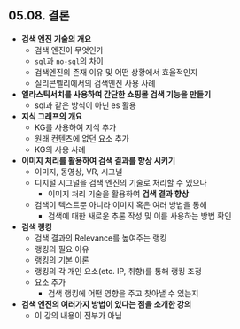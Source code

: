 ## 05.08. 결론
- **검색 엔진 기술의 개요**
  - 검색 엔진이 무엇인가
  - `sql`과 `no-sql`의 차이
  - 검색엔진의 존재 이유 및 어떤 상황에서 효율적인지
  - 실리콘벨리에서의 검색엔진 사용 사례
- **엘라스틱서치를 사용하여 간단한 쇼핑몰 검색 기능을 만들기**
  - sql과 같은 방식이 아닌 es 활용
- **지식 그래프의 개요**
  - KG를 사용하여 지식 추가
  - 원래 컨텐츠에 없던 요소 추가
  - KG의 사용 사례
- **이미지 처리를 활용하여 검색 결과를 향상 시키기**
  - 이미지, 동영상, VR, 시그널
  - 디지털 시그널을 검색 엔진의 기술로 처리할 수 있으나
    - 이미지 처리 기술을 활용하여 **검색 결과 향상**
  - 검색이 텍스트뿐 아니라 이미지 혹은 여러 방법을 통해
    - 검색에 대한 새로운 추론 작성 및 이를 사용하는 방법 확인
- **검색 랭킹**
  - 검색 결과의 Relevance를 높여주는 랭킹
  - 랭킹의 필요 이유
  - 랭킹의 기본 이론
  - 랭킹의 각 개인 요소(etc. IP, 취향)를 통해 랭킹 조정
  - 요소 추가
    - 검색 랭킹에 어떤 영향을 주고 찾아낼 수 있는지
- **검색 엔진의 여러가지 방법이 있다는 점을 소개한 강의**
  - 이 강의 내용이 전부가 아님